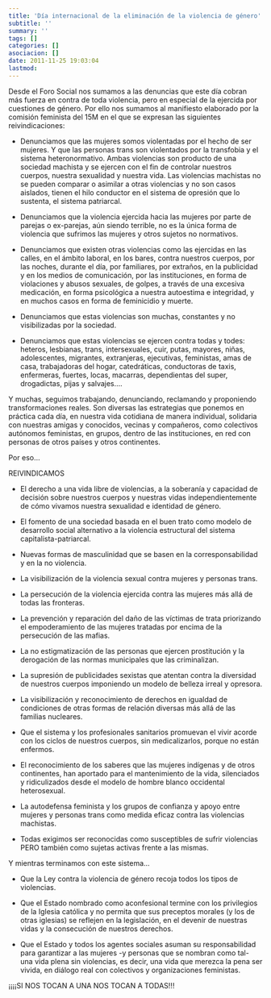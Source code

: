 ```yaml
---
title: 'Día internacional de la eliminación de la violencia de género'
subtitle: ''
summary: ''
tags: []
categories: []
asociacion: []
date: 2011-11-25 19:03:04
lastmod:
---
```


Desde el Foro Social nos sumamos a las denuncias que este día cobran más fuerza en contra de toda violencia, pero en especial de la ejercida por cuestiones de género. Por ello nos sumamos al manifiesto elaborado por la comisión feminista del 15M en el que se expresan las siguientes reivindicaciones: 


-  Denunciamos que las mujeres somos violentadas por el hecho de ser
mujeres. Y que las personas trans son violentados por la transfobia y el
sistema heteronormativo. Ambas violencias son producto de una sociedad
machista y se ejercen con el fin de controlar nuestros cuerpos, nuestra
sexualidad y nuestra vida. Las violencias machistas no se pueden comparar
o asimilar a otras violencias y no son casos aislados, tienen el hilo
conductor en el sistema de opresión que lo sustenta, el sistema
patriarcal.

-  Denunciamos que la violencia ejercida hacia las mujeres por parte
de parejas o ex-parejas, aún siendo terrible, no es la única forma de
violencia que sufrimos las mujeres y otros sujetos no normativos.

-  Denunciamos que existen otras violencias como las ejercidas en
las calles, en el ámbito laboral, en los bares, contra nuestros cuerpos,
por las noches, durante el día, por familiares, por extraños, en la
publicidad y en los medios de comunicación, por las instituciones, en
forma de violaciones y abusos sexuales, de golpes, a través de una
excesiva medicación, en forma psicológica a nuestra autoestima e
integridad, y en muchos casos en forma de feminicidio y muerte.

-  Denunciamos que estas violencias son muchas, constantes y no
visibilizadas por la sociedad.

-  Denunciamos que estas violencias se ejercen contra todas y todes:
heteros, lesbianas, trans,  intersexuales, cuir, putas, mayores, niñas,
adolescentes, migrantes, extranjeras, ejecutivas,  feministas, amas de
casa, trabajadoras del hogar, catedráticas, conductoras de taxis, 
enfermeras, fuertes, locas, macarras, dependientas del super, drogadictas,
pijas y salvajes….

Y muchas, seguimos trabajando, denunciando, reclamando y proponiendo
transformaciones reales. Son diversas las estrategias que ponemos en
práctica cada día, en nuestra vida cotidiana de manera individual,
solidaria con nuestras amigas y conocidos, vecinas y compañeros, como
colectivos autónomos feministas, en grupos, dentro de las instituciones,
en red con personas de otros países y otros continentes.

Por eso…

REIVINDICAMOS


-  El derecho a una vida libre de violencias, a la soberanía y
capacidad de decisión sobre nuestros cuerpos y nuestras vidas
independientemente de cómo vivamos nuestra sexualidad e identidad de
género.

-  El fomento de una sociedad basada en el buen trato como modelo
de desarrollo social alternativo a la violencia estructural del sistema
capitalista-patriarcal.

-  Nuevas formas de masculinidad que se basen en la
corresponsabilidad y en la no violencia.

-  La visibilización de la violencia sexual contra mujeres y
personas trans.

-  La persecución de la violencia ejercida contra las mujeres más
allá de todas las fronteras.

-  La prevención y reparación del daño de las víctimas de trata
priorizando el empoderamiento de las mujeres tratadas por encima de la
persecución de las mafias.

-  La no estigmatización de las personas que ejercen prostitución y
la derogación de las normas municipales que las criminalizan.

-  La supresión de publicidades sexistas que atentan contra la
diversidad de nuestros cuerpos imponiendo un modelo de belleza irreal y
opresora.

-  La visibilización y reconocimiento de derechos en igualdad de
condiciones de otras formas de relación diversas más allá de las familias
nucleares.

-  Que el sistema y los profesionales sanitarios promuevan el vivir
acorde con los ciclos de nuestros cuerpos, sin medicalizarlos, porque no
están enfermos.

-  El reconocimiento de los saberes que las mujeres indígenas y de
otros continentes, han aportado para el mantenimiento de la vida,
silenciados y ridiculizados desde el modelo de hombre blanco occidental
heterosexual.

-  La autodefensa feminista y los grupos de confianza y apoyo entre
mujeres y personas trans como medida eficaz contra las violencias
machistas.

-  Todas exigimos ser reconocidas como susceptibles de sufrir
violencias PERO también como sujetas activas frente a las mismas.

Y mientras terminamos con este sistema…


-  Que la Ley contra la violencia de género recoja todos los tipos
de violencias.

-  Que el Estado nombrado como aconfesional termine con los
privilegios de la Iglesia católica     y no permita que sus preceptos
morales (y los de otras iglesias) se reflejen en la legislación,        en
el devenir de nuestras vidas y la consecución de nuestros derechos.

-  Que el Estado y todos los agentes sociales asuman su
responsabilidad para garantizar a las       mujeres -y personas que se
nombran como tal- una vida plena sin violencias, es decir, una vida que
merezca la pena ser vivida, en diálogo real con colectivos y
organizaciones feministas.

¡¡¡¡SI NOS TOCAN A UNA NOS TOCAN A TODAS!!!


